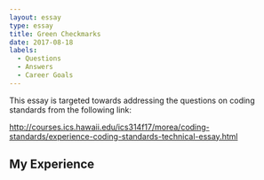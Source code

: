 ```yaml
---
layout: essay
type: essay
title: Green Checkmarks
date: 2017-08-18
labels:
  - Questions
  - Answers
  - Career Goals
---
```


This essay is targeted towards addressing the questions on coding standards from the following link: 

http://courses.ics.hawaii.edu/ics314f17/morea/coding-standards/experience-coding-standards-technical-essay.html

## My Experience




